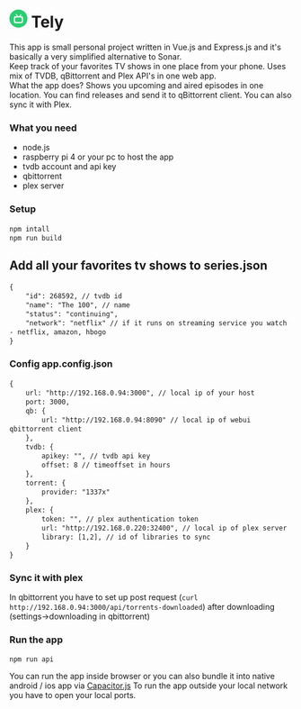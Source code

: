 

# <img src="./public/favicons/favicon-32x32.png" alt="Logo"> Tely
This app is small personal project written in Vue.js and Express.js and it's basically a very simplified alternative to Sonar.<br/>
Keep track of your favorites TV shows in one place from your phone. Uses mix of TVDB, qBittorrent and Plex API's in one web app.<br/>
What the app does? Shows you upcoming and aired episodes in one location. You can find releases and send it to qBittorrent client. You can also sync it with Plex.

### What you need
* node.js
* raspberry pi 4 or your pc to host the app
* tvdb account and api key
* qbittorrent
* plex server

### Setup
```
npm intall
npm run build
```

## Add all your favorites tv shows to series.json
```
{
    "id": 268592, // tvdb id
    "name": "The 100", // name
    "status": "continuing",
    "network": "netflix" // if it runs on streaming service you watch - netflix, amazon, hbogo
}
```

### Config app.config.json
```
{
    url: "http://192.168.0.94:3000", // local ip of your host
    port: 3000,
    qb: {
        url: "http://192.168.0.94:8090" // local ip of webui qbittorrent client
    },
    tvdb: {
        apikey: "", // tvdb api key
        offset: 8 // timeoffset in hours
    },
    torrent: {
        provider: "1337x"
    },
    plex: {
        token: "", // plex authentication token
        url: "http://192.168.0.220:32400", // local ip of plex server
        library: [1,2], // id of libraries to sync
    }
}
```

### Sync it with plex
In qbittorrent you have to set up post request (`curl http://192.168.0.94:3000/api/torrents-downloaded`) after downloading (settings->downloading in qbittorrent)

### Run the app
```
npm run api
```

You can run the app inside browser or you can also bundle it into native android / ios app via [Capacitor.js](https://capacitor.ionicframework.com/)
To run the app outside your local network you have to open your local ports.
